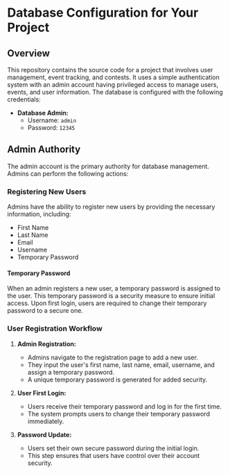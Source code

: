 

# Database Configuration for Your Project

## Overview

This repository contains the source code for a project that involves user management, event tracking, and contests. It uses a simple authentication system with an admin account having privileged access to manage users, events, and user information. The database is configured with the following credentials:

- **Database Admin:**
  - Username: `admin`
  - Password: `12345`

## Admin Authority

The admin account is the primary authority for database management. Admins can perform the following actions:

### Registering New Users

Admins have the ability to register new users by providing the necessary information, including:

- First Name
- Last Name
- Email
- Username
- Temporary Password

#### Temporary Password

When an admin registers a new user, a temporary password is assigned to the user. This temporary password is a security measure to ensure initial access. Upon first login, users are required to change their temporary password to a secure one.

### User Registration Workflow

1. **Admin Registration:**
   - Admins navigate to the registration page to add a new user.
   - They input the user's first name, last name, email, username, and assign a temporary password.
   - A unique temporary password is generated for added security.

2. **User First Login:**
   - Users receive their temporary password and log in for the first time.
   - The system prompts users to change their temporary password immediately.

3. **Password Update:**
   - Users set their own secure password during the initial login.
   - This step ensures that users have control over their account security.

